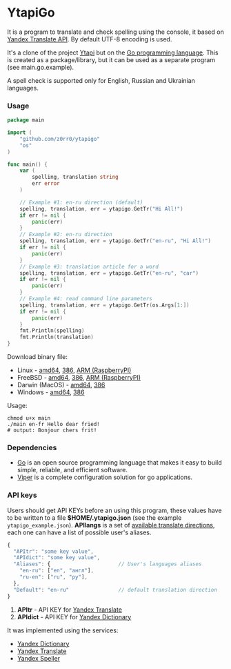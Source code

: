 YtapiGo
=======

It is a program to translate and check spelling using the console, it based on [Yandex Translate API](http://api.yandex.ru/translate/). By default UTF-8 encoding is used.

It's a clone of the project [Ytapi](http://z0rr0.github.io/ytapi/) but on the [Go programming language](http://golang.org/). This is created as a package/library, but it can be used as a separate program (see main.go.example).

A spell check is supported only for English, Russian and Ukrainian languages.

### Usage

```go
package main

import (
    "github.com/z0rr0/ytapigo"
    "os"
)

func main() {
    var (
        spelling, translation string
        err error
    )

    // Example #1: en-ru direction (default)
    spelling, translation, err = ytapigo.GetTr("Hi All!")
    if err != nil {
        panic(err)
    }
    // Example #2: en-ru direction
    spelling, translation, err = ytapigo.GetTr("en-ru", "Hi All!")
    if err != nil {
        panic(err)
    }
    // Example #3: translation article for a word
    spelling, translation, err = ytapigo.GetTr("en-ru", "car")
    if err != nil {
        panic(err)
    }
    // Example #4: read command line parameters
    spelling, translation, err = ytapigo.GetTr(os.Args[1:])
    if err != nil {
        panic(err)
    }
    fmt.Println(spelling)
    fmt.Println(translation)
}
```

Download binary file:

* Linux - [amd64](https://yadi.sk/d/DkVXPeuIdpu8Z), [386](https://yadi.sk/d/VbPP1mgndpu7v), [ARM (RaspberryPI)](https://yadi.sk/d/raQBuVvmdpu9U)
* FreeBSD - [amd64](https://yadi.sk/d/1Rfh1rd5dpu5z), [386](https://yadi.sk/d/UbezQACmdpu4w), [ARM (RaspberryPI)](https://yadi.sk/d/3o-5wUVhdpu6q)
* Darwin (MacOS) - [amd64](https://yadi.sk/d/_dyoBofEdpu3x), [386](https://yadi.sk/d/5zNaMAwBdpu2R)
* Windows - [amd64](https://yadi.sk/d/lBBFPIBcdpuF8), [386](https://yadi.sk/d/HehMeTSvdpuCh)

Usage:

```shell
chmod u+x main
./main en-fr Hello dear fried!
# output: Bonjour chers frit!
```

### Dependencies

* [Go](http://golang.org/) is an open source programming language that makes it easy to build simple, reliable, and efficient software.
* [Viper](https://github.com/spf13/viper) is a complete configuration solution for go applications.

### API keys

Users should get API KEYs before an using this program, these values have to be written to a file **$HOME/.ytapigo.json** (see the example `ytapigo_example.json`). **APIlangs** is a set of [available translate directions](https://tech.yandex.ru/translate/doc/dg/concepts/langs-docpage/), each one can have a list of possible user's aliases.

```javascript
{
  "APItr": "some key value",
  "APIdict": "some key value",
  "Aliases": {                      // User's languages aliases
    "en-ru": ["en", "англ"],
    "ru-en": ["ru", "ру"],
  },
  "Default": "en-ru"                // default translation direction
}
```

1. **APItr** - API KEY for [Yandex Translate](https://tech.yandex.ru/keys/get/?service=trnsl)
2. **APIdict** - API KEY for [Yandex Dictionary](https://tech.yandex.ru/keys/get/?service=dict)

It was implemented using the services:

* [Yandex Dictionary](http://api.yandex.com/dictionary/)
* [Yandex Translate](http://api.yandex.com/translate/)
* [Yandex Speller](http://api.yandex.ru/speller/)
